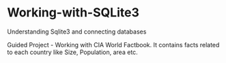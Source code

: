 # Working-with-SQLite3
Understanding Sqlite3 and connecting databases

Guided Project - Working with CIA World Factbook. It contains facts related to each country like Size, Population, area etc.
